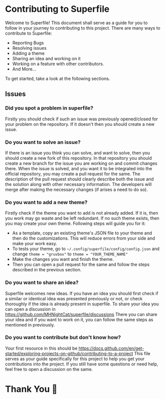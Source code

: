 # Contributing to Superfile

Welcome to Superfile! This document shall serve as a guide for you to follow in your journey to contributing to this project.
There are many ways to contribute to Superfile:
- Reporting Bugs
- Resolving issues
- Adding a theme
- Sharing an idea and working on it
- Working on a feature with other contributors.
- And More…

To get started, take a look at the following sections.

## Issues

### Did you spot a problem in superfile?

Firstly you should check if such an issue was previously opened/closed for your problem on the repository. If it doesn't then you should create a new issue.

### Do you want to solve an issue?

If there is an issue you think you can solve, and want to solve, then you should create a new fork of this repository.
In that repository you should create a new branch for the issue you are working on and commit changes there.
When the issue is solved, and you want it to be integrated into the official repository, you may create a pull request for the same.
The description of the pull request should clearly describe both the issue and the solution along with other necessary information.
The developers will merge after making the necessary changes (if arises a need to do so).

### Do you want to add a new theme?

Firstly check if the theme you want to add is not already added. If it is, then you work may go waste and be left redundant.
If no such theme exists, then you may create your own theme. Following steps will guide you for it:
- As a template, copy an existing theme's JSON file to your theme and then do the customizations. This will reduce errors from your side and make your work easy.
- To tests your theme, go to `~/.config/superfile/config/config.json` and change `theme = "gruvbox"` to `theme = "YOUR_THEME_NAME"`
- Make the changes you want and finish the theme.
- Then you can open a pull request for the same and follow the steps described in the previous section.

### Do you want to share an idea?

Superfile welcomes new ideas. If you have an idea you should first check if a similar or identical idea was presented previously or not, or check thoroughly if the idea is already present in superfile.
To share your idea you can open a discussion in https://github.com/MHNightCat/superfile/discussions
There you can share your idea and if you want to work on it, you can follow the same steps as mentioned in previously.

### Do you want to contribute but don't know how?

Your first resource in this should be https://docs.github.com/en/get-started/exploring-projects-on-github/contributing-to-a-project
This file serves as your guide specifically for this project to help you get your contributions into the project.
If you still have some questions or need help, feel free to open a discussion on the same.

# Thank You 🙏
